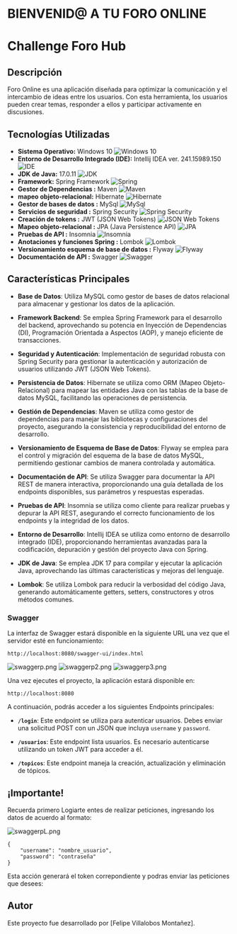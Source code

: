 # BIENVENID@ A TU FORO ONLINE 

# Challenge Foro Hub

## Descripción

Foro Online es una aplicación diseñada para optimizar la comunicación y el intercambio de ideas entre los usuarios. Con esta herramienta, los usuarios pueden crear temas, responder a ellos y participar activamente en discusiones.
## Tecnologías Utilizadas

- **Sistema Operativo:** Windows 10 ![Windows 10](img/LogoWindows10.png)
- **Entorno de Desarrollo Integrado (IDE):** Intellij IDEA ver. 241.15989.150 ![IDE](img/IDE.png)
- **JDK de Java:** 17.0.11 ![JDK](img/JDK.png)
- **Framework:** Spring Framework ![Spring](img/Spring.png)
- **Gestor de Dependencias :** Maven ![Maven](img/maven.png)
- **mapeo objeto-relacional:** Hibernate ![Hibernate](img/hibernate.png)
- **Gestor de bases de datos :** MySql ![MySql](img/MYSQL.png)
- **Servicios de seguridad :** Spring Security  ![Spring Security ](img/spring_security.png)
- **Creación de tokens :** JWT (JSON Web Tokens) ![JSON Web Tokens](img/JWT.png)
- **Mapeo objeto-relacional :** JPA (Java Persistence API) ![JPA](img/JPA.png)
- **Pruebas de API :** Insomnia ![Insomnia](img/insomnia.jpg)
- **Anotaciones y funciones Spring :** Lombok ![Lombok](img/lombok.png)
- **Versionamiento esquema de base de datos :** Flyway ![Flyway](img/Flyway_logo.svg.png)
- **Documentación de API :** Swagger ![Swagger](img/Swagger.png)

## Características Principales

- **Base de Datos**: Utiliza MySQL como gestor de bases de datos relacional para almacenar y gestionar los datos de la aplicación.

- **Framework Backend**: Se emplea Spring Framework para el desarrollo del backend, aprovechando su potencia en Inyección de Dependencias (DI), Programación Orientada a Aspectos (AOP), y manejo eficiente de transacciones.

- **Seguridad y Autenticación**: Implementación de seguridad robusta con Spring Security para gestionar la autenticación y autorización de usuarios utilizando JWT (JSON Web Tokens).

- **Persistencia de Datos**: Hibernate se utiliza como ORM (Mapeo Objeto-Relacional) para mapear las entidades Java con las tablas de la base de datos MySQL, facilitando las operaciones de persistencia.

- **Gestión de Dependencias**: Maven se utiliza como gestor de dependencias para manejar las bibliotecas y configuraciones del proyecto, asegurando la consistencia y reproducibilidad del entorno de desarrollo.

- **Versionamiento de Esquema de Base de Datos**: Flyway se emplea para el control y migración del esquema de la base de datos MySQL, permitiendo gestionar cambios de manera controlada y automática.

- **Documentación de API**: Se utiliza Swagger para documentar la API REST de manera interactiva, proporcionando una guía detallada de los endpoints disponibles, sus parámetros y respuestas esperadas.

- **Pruebas de API**: Insomnia se utiliza como cliente para realizar pruebas y depurar la API REST, asegurando el correcto funcionamiento de los endpoints y la integridad de los datos.

- **Entorno de Desarrollo**: Intellij IDEA se utiliza como entorno de desarrollo integrado (IDE), proporcionando herramientas avanzadas para la codificación, depuración y gestión del proyecto Java con Spring.

- **JDK de Java**: Se emplea JDK 17 para compilar y ejecutar la aplicación Java, aprovechando las últimas características y mejoras del lenguaje.

- **Lombok**: Se utiliza Lombok para reducir la verbosidad del código Java, generando automáticamente getters, setters, constructores y otros métodos comunes.


### Swagger
La interfaz de Swagger estará disponible en la siguiente URL una vez que el servidor esté en funcionamiento:

```
http://localhost:8080/swagger-ui/index.html
```
![swaggerp.png](img/swaggerp.png)
![swaggerp2.png](img/swaggerp2.png)
![swaggerp3.png](img/swaggerp3.png)

Una vez ejecutes el proyecto, la aplicación estará disponible en:
```
http://localhost:8080

```

A continuación, podrás acceder a los siguientes Endpoints principales:

- **`/login`**: Este endpoint se utiliza para autenticar usuarios. Debes enviar una solicitud POST con un JSON que incluya `username` y `password`.

- **`/usuarios`**: Este endpoint lista usuarios. Es necesario autenticarse utilizando un token JWT para acceder a él.

- **`/topicos`**: Este endpoint maneja la creación, actualización y eliminación de tópicos.

## ¡Importante!

Recuerda primero Logiarte entes de realizar peticiones, ingresando los datos de acuerdo al formato:

![swaggerpL.png](img/swaggerpL.png)

```
{
    "username": "nombre_usuario",
    "password": "contraseña"
}
```
Esta acción generará el token correpondiente y podras enviar las peticiones que desees:


## Autor

Este proyecto fue desarrollado por [Felipe Villalobos Montañez].